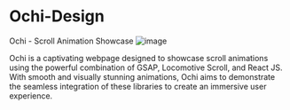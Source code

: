 # Ochi-Design


Ochi - Scroll Animation Showcase
![image](https://github.com/user-attachments/assets/b27f132e-cf8d-430d-b8f5-46ee122ce4b4)


Ochi is a captivating webpage designed to showcase scroll animations using the powerful combination of GSAP, Locomotive Scroll, and React JS. With smooth and visually stunning animations, Ochi aims to demonstrate the seamless integration of these libraries to create an immersive user experience.

